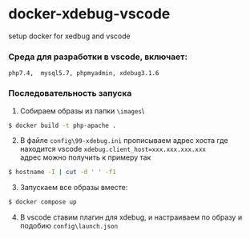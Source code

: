 # docker-xdebug-vscode
setup docker for xedbug and vscode

### Среда для разработки в vscode, включает:
``php7.4,  mysql5.7, phpmyadmin, xdebug3.1.6``

### Последовательность запуска
1. Собираем образы из папки ``\images``\
```bash 
$ docker build -t php-apache .
```
2. В файле ``config\99-xdebug.ini`` прописываем адрес хоста где находится vscode 
```xdebug.client_host=xxx.xxx.xxx.xxx``` \
адрес можно получить к примеру так
```bash
$ hostname -I | cut -d ' ' -f1
```
3. Запускаем все образы вместе:
```bash
$ docker compose up
```

4. В vscode ставим плагин для xdebug, и настраиваем по образу и подобию ``config\launch.json``




 










